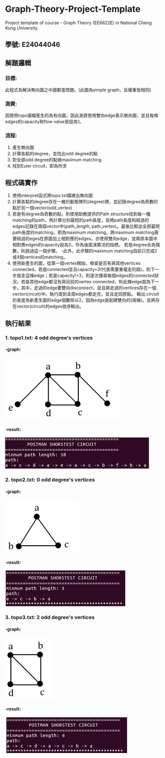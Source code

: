 # Graph-Theory-Project-Template
Project template of course - Graph Theory (EE6622E) in National Cheng Kung University.

## 學號: E24044046

## 解題邏輯
### 目標:
此程式為解決無向圖之中國郵差問題。(此圖為simple graph，且權重皆相同)
### 測資:
因使用topo讀檔產生的為有向圖，因此測資使用雙向edge表示無向圖，並且每條edges的capacity和flow value皆設為1。
### 流程:
1. 產生無向圖
2. 計算各點的degree，並找出odd degree的點
3. 對全部odd degree的點做maximum matching
4. 找到Euler circuit，即為所求

## 程式碼實作
1. 使用interpret函式將topo.txt檔建出無向圖
2. 計算各點的degree存在一維的動態陣列(degree)裡，並記錄degree為奇數的點於另一個vector(odd_vertex)
3. 若是有degree為奇數的點，則使用助教提供的Path structure找到每一種matching的path，再計算分別最短的path長度，並將path長度和經過的edges記錄在兩個vector中(path_length, path_vertex)。最後比較出全部最短path長度的matching，即為maximum matching。將maximum matching需要經過的eges在原圖加上相對應的edges，亦使用雙向edge，並將原本圖中相對應edges的capacity設為3，作為後面演算法的指標。
若是degree全為偶數，則跳過這一個步驟。
-此外，此步驟的maximum matching目前只完成2或4個vertices的matching。
4. 使用新產生的圖，從第一個vertex開始，檢查是否有與其他vertices connected，若是connected並且capacity=3(代表需要重複走的路)，則下一步就走這條edge；若是capacity!=3，則逐次搜尋每個edges的connected狀況，若是其他edge都沒有與目前的vertex connected，則此條edge就為下一步。其中，走過的edge要雙向disconnect，並且將走過的vertices存在一個vector(circuit)中。執行直到全部edges都走完，並且走回原點。
輸出:circuit的長度為新產生圖的edge個數除以2，因為edge是創建雙向的(兩條)。並將存在vector(circuit)的edges依序輸出。

## 執行結果
### 1. topo1.txt: 4 odd degree's vertices
#### -graph:

![](https://github.com/tysh0738/2019-spring-gt/blob/master/img/graph1.PNG)

#### -result:

![](https://github.com/tysh0738/2019-spring-gt/blob/master/img/topo1.PNG)

### 2. topo2.txt: 0 odd degree's vertices
#### -graph:

![](https://github.com/tysh0738/2019-spring-gt/blob/master/img/graph2.PNG)

#### -result:

![](https://github.com/tysh0738/2019-spring-gt/blob/master/img/topo2.PNG)

### 3. topo3.txt: 2 odd degree's vertices
#### -graph:

![](https://github.com/tysh0738/2019-spring-gt/blob/master/img/graph3.PNG)

#### -result:

![](https://github.com/tysh0738/2019-spring-gt/blob/master/img/topo3.PNG)
